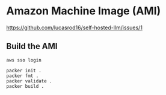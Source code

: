 # Amazon Machine Image (AMI)

<https://github.com/lucasrod16/self-hosted-llm/issues/1>

## Build the AMI

```shell
aws sso login
```

```shell
packer init .
packer fmt .
packer validate .
packer build .
```
